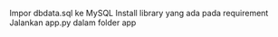 Impor dbdata.sql ke MySQL
Install library yang ada pada requirement
Jalankan app.py dalam folder app

